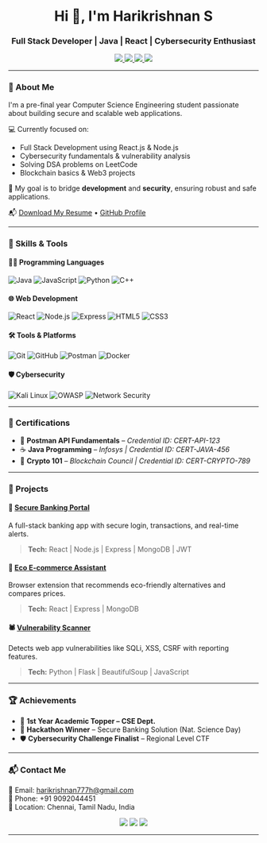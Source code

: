 <h1 align="center">Hi 👋, I'm Harikrishnan S</h1>
<h3 align="center">Full Stack Developer | Java | React | Cybersecurity Enthusiast</h3>

<p align="center">
  <a href="https://github.com/your-username">
    <img src="https://img.shields.io/github/followers/your-username?label=Follow&style=social" />
  </a>
  <a href="mailto:harikrishnan777h@gmail.com">
    <img src="https://img.shields.io/badge/Email-harikrishnan777h@gmail.com-red?style=flat-square&logo=gmail" />
  </a>
  <a href="https://www.linkedin.com/in/your-linkedin">
    <img src="https://img.shields.io/badge/LinkedIn-Connect-blue?style=flat-square&logo=linkedin" />
  </a>
  <a href="https://leetcode.com/your-leetcode">
    <img src="https://img.shields.io/badge/LeetCode-Profile-orange?style=flat-square&logo=leetcode" />
  </a>
</p>

---

### 🚀 About Me

I'm a pre-final year Computer Science Engineering student passionate about building secure and scalable web applications.

💻 Currently focused on:
- Full Stack Development using React.js & Node.js
- Cybersecurity fundamentals & vulnerability analysis
- Solving DSA problems on LeetCode
- Blockchain basics & Web3 projects

🎯 My goal is to bridge **development** and **security**, ensuring robust and safe applications.

📬 [Download My Resume](#) • [GitHub Profile](https://github.com/your-username)

---

### 🧠 Skills & Tools

#### 👨‍💻 Programming Languages
![Java](https://img.shields.io/badge/Java-007396?style=for-the-badge&logo=java&logoColor=white)
![JavaScript](https://img.shields.io/badge/JavaScript-F7DF1E?style=for-the-badge&logo=javascript&logoColor=black)
![Python](https://img.shields.io/badge/Python-3670A0?style=for-the-badge&logo=python&logoColor=white)
![C++](https://img.shields.io/badge/C++-00599C?style=for-the-badge&logo=cplusplus&logoColor=white)

#### 🌐 Web Development
![React](https://img.shields.io/badge/React-20232A?style=for-the-badge&logo=react&logoColor=61DAFB)
![Node.js](https://img.shields.io/badge/Node.js-339933?style=for-the-badge&logo=nodedotjs&logoColor=white)
![Express](https://img.shields.io/badge/Express.js-000000?style=for-the-badge&logo=express&logoColor=white)
![HTML5](https://img.shields.io/badge/HTML5-E34F26?style=for-the-badge&logo=html5&logoColor=white)
![CSS3](https://img.shields.io/badge/CSS3-1572B6?style=for-the-badge&logo=css3&logoColor=white)

#### 🛠 Tools & Platforms
![Git](https://img.shields.io/badge/Git-F05032?style=for-the-badge&logo=git&logoColor=white)
![GitHub](https://img.shields.io/badge/GitHub-100000?style=for-the-badge&logo=github&logoColor=white)
![Postman](https://img.shields.io/badge/Postman-FF6C37?style=for-the-badge&logo=postman&logoColor=white)
![Docker](https://img.shields.io/badge/Docker-2496ED?style=for-the-badge&logo=docker&logoColor=white)

#### 🛡 Cybersecurity
![Kali Linux](https://img.shields.io/badge/Kali_Linux-557C94?style=for-the-badge&logo=kalilinux&logoColor=white)
![OWASP](https://img.shields.io/badge/OWASP_Top_10-000000?style=for-the-badge&logoColor=white)
![Network Security](https://img.shields.io/badge/Network_Security-blue?style=for-the-badge)

---

### 📜 Certifications

- 🧪 **Postman API Fundamentals** – *Credential ID: CERT-API-123*
- ☕ **Java Programming** – *Infosys | Credential ID: CERT-JAVA-456*
- 🧬 **Crypto 101** – *Blockchain Council | Credential ID: CERT-CRYPTO-789*

---

### 💼 Projects

#### 🔐 [Secure Banking Portal](https://github.com/your-secure-banking-repo)
A full-stack banking app with secure login, transactions, and real-time alerts.
> **Tech:** React | Node.js | Express | MongoDB | JWT

#### 🛒 [Eco E-commerce Assistant](https://github.com/your-eco-extension)
Browser extension that recommends eco-friendly alternatives and compares prices.
> **Tech:** React | Express | MongoDB

#### 🕷 [Vulnerability Scanner](https://github.com/your-vuln-scanner)
Detects web app vulnerabilities like SQLi, XSS, CSRF with reporting features.
> **Tech:** Python | Flask | BeautifulSoup | JavaScript

---

### 🏆 Achievements

- 🥇 **1st Year Academic Topper – CSE Dept.**
- 🥉 **Hackathon Winner** – Secure Banking Solution (Nat. Science Day)
- 🛡 **Cybersecurity Challenge Finalist** – Regional Level CTF

---

### 📬 Contact Me

📧 Email: harikrishnan777h@gmail.com  
📱 Phone: +91 9092044451  
📍 Location: Chennai, Tamil Nadu, India  

<p align="center">
  <a href="mailto:harikrishnan777h@gmail.com"><img src="https://img.shields.io/badge/Email-Me-red?style=for-the-badge&logo=gmail&logoColor=white" /></a>
  <a href="https://www.linkedin.com/in/your-linkedin"><img src="https://img.shields.io/badge/LinkedIn-Profile-blue?style=for-the-badge&logo=linkedin" /></a>
  <a href="https://leetcode.com/your-leetcode"><img src="https://img.shields.io/badge/LeetCode-Stats-orange?style=for-the-badge&logo=leetcode" /></a>
</p>

---

